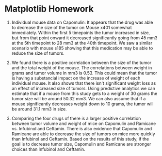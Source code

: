 # Matplotlib Homework

1. Individual mouse data on Capomulin: It appears that the drug was able to decrease the size of the tumor on Mouse x401 somewhat immediately. Within the first 5 timepoints the tumor increased in size, but from that point onward it decreased significantly going from 45 mm3 at the 5th timepoint to 28 mm3 at the 40th timepoint. We saw a similar scenario with mouse s185 showing that this medication may be able to reduce the size of tumors.

2. We found there is a positive correlation between the size of the tumor and the total weight of the mouse. The correlations between weight in grams and tumor volume in mm3 is 0.53. This could mean that the tumor is having a substancial impact on the increase of weight of each individual mouse. It also shows that there isn't significant weight loss as an effect of increased size of tumors. Using predictive analytics we can estimate that if a mouse from this study gets to a weight of 30 grams the tumor size will be around 50.32 mm3. We can also assume that if a mouse significantly decreases weight down to 10 grams, the tumor will be around 31.1 mm3 in size.

3. Comparing the four drugs of there is a larger positive correlation between tumor volume and weight of mice on Capomulin and Ramicane vs. Infubinol and Ceftamin. There is also evidence that Capomulin and Ramicane are able to decrease the size of tumors on mice more quickly than Infubinol and Ceftamin. Based on the results of this study, if the goal is to decrease tumor size, Capomulin and Ramicane are stronger choices than Infubinol and Ceftamin.